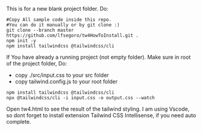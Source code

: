This is for a new blank project folder. Do:
```
#Copy All sample code inside this repo. 
#You can do it manually or by git clone :)
git clone --branch master https://github.com/lfsegoro/tw4HowToInstall.git .
npm init -y
npm install tailwindcss @tailwindcss/cli
```
If You have already a running project (not empty folder).
Make sure in root of the project folder, Do:
- copy ./src/input.css to your src folder
- copy tailwind.config.js to your root folder
```
npm install tailwindcss @tailwindcss/cli
npx @tailwindcss/cli -i input.css -o output.css --watch

```
Open tw4.html to see the result of the tailwind styling.
I am using Vscode, so dont forget to install extension Tailwind CSS Intellisense, if you need auto complete.
